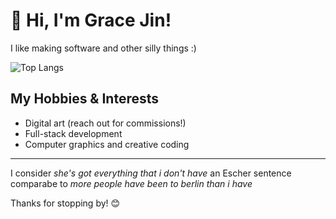 # 👋 Hi, I'm Grace Jin!
I like making software and other silly things :)

![Top Langs](https://github-readme-stats.vercel.app/api/top-langs/?username=gracejinsotrue&layout=compact&theme=tokyonight&langs_count=8)







## My Hobbies & Interests
- Digital art (reach out for commissions!)
- Full-stack development  
- Computer graphics and creative coding  
---

I consider _she's got everything that i don't have_ an Escher sentence comparabe to _more people have been to berlin than i have_

Thanks for stopping by! 😊
